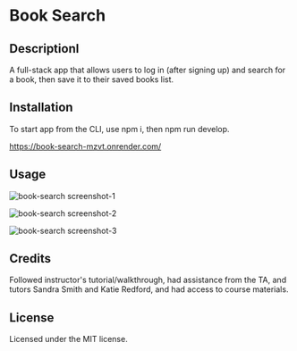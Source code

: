 # Book Search

## Descriptionl

A full-stack app that allows users to log in (after signing up) and search for a book, then save it to their saved books list. 

## Installation

To start app from the CLI, use npm i, then npm run develop.

https://book-search-mzvt.onrender.com/

## Usage

![book-search screenshot-1](https://github.com/user-attachments/assets/7be0ae68-39cb-4d02-bc1e-7aab175e4f08)

![book-search screenshot-2](https://github.com/user-attachments/assets/83c41a83-a5de-4066-acda-80e3b831660c)

![book-search screenshot-3](https://github.com/user-attachments/assets/43896bb7-2dfc-468f-85b1-3241c0d7346a)


## Credits

Followed instructor's tutorial/walkthrough, had assistance from the TA, and tutors Sandra Smith and Katie Redford, and had access to course materials.

## License

Licensed under the MIT license. 

